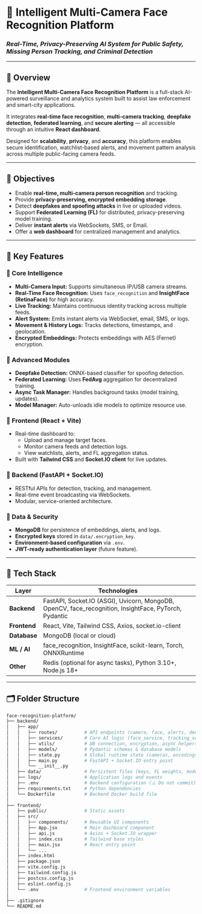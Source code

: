 # 🧠 Intelligent Multi-Camera Face Recognition Platform  
### _Real-Time, Privacy-Preserving AI System for Public Safety, Missing Person Tracking, and Criminal Detection_

---

## 📌 Overview

The **Intelligent Multi-Camera Face Recognition Platform** is a full-stack AI-powered surveillance and analytics system built to assist law enforcement and smart-city applications.

It integrates **real-time face recognition**, **multi-camera tracking**, **deepfake detection**, **federated learning**, and **secure alerting** — all accessible through an intuitive **React dashboard**.

Designed for **scalability**, **privacy**, and **accuracy**, this platform enables secure identification, watchlist-based alerts, and movement pattern analysis across multiple public-facing camera feeds.

---

## 🎯 Objectives

- Enable **real-time, multi-camera person recognition** and tracking.  
- Provide **privacy-preserving, encrypted embedding storage**.  
- Detect **deepfakes and spoofing attacks** in live or uploaded videos.  
- Support **Federated Learning (FL)** for distributed, privacy-preserving model training.  
- Deliver **instant alerts** via WebSockets, SMS, or Email.  
- Offer a **web dashboard** for centralized management and analytics.  

---

## 🚀 Key Features

### 🔹 Core Intelligence
- **Multi-Camera Input:** Supports simultaneous IP/USB camera streams.  
- **Real-Time Face Recognition:** Uses `face_recognition` and **InsightFace (RetinaFace)** for high accuracy.  
- **Live Tracking:** Maintains continuous identity tracking across multiple feeds.  
- **Alert System:** Emits instant alerts via WebSocket, email, SMS, or logs.  
- **Movement & History Logs:** Tracks detections, timestamps, and geolocation.  
- **Encrypted Embeddings:** Protects embeddings with AES (Fernet) encryption.  

### 🔹 Advanced Modules
- **Deepfake Detection:** ONNX-based classifier for spoofing detection.  
- **Federated Learning:** Uses **FedAvg** aggregation for decentralized training.  
- **Async Task Manager:** Handles background tasks (model training, updates).  
- **Model Manager:** Auto-unloads idle models to optimize resource use.  

### 🔹 Frontend (React + Vite)
- Real-time dashboard to:  
  - Upload and manage target faces.  
  - Monitor camera feeds and detection logs.  
  - View watchlists, alerts, and FL aggregation status.  
- Built with **Tailwind CSS** and **Socket.IO client** for live updates.  

### 🔹 Backend (FastAPI + Socket.IO)
- RESTful APIs for detection, tracking, and management.  
- Real-time event broadcasting via WebSockets.  
- Modular, service-oriented architecture.  

### 🔹 Data & Security
- **MongoDB** for persistence of embeddings, alerts, and logs.  
- **Encrypted keys** stored in `data/.encryption_key`.  
- **Environment-based configuration** via `.env`.  
- **JWT-ready authentication layer** (future feature).  

---

## 🧩 Tech Stack

| Layer | Technologies |
|-------|---------------|
| **Backend** | FastAPI, Socket.IO (ASGI), Uvicorn, MongoDB, OpenCV, face_recognition, InsightFace, PyTorch, Pydantic |
| **Frontend** | React, Vite, Tailwind CSS, Axios, socket.io-client |
| **Database** | MongoDB (local or cloud) |
| **ML / AI** | face_recognition, InsightFace, scikit-learn, Torch, ONNXRuntime |
| **Other** | Redis (optional for async tasks), Python 3.10+, Node.js 18+ |

---

## 🗂️ Folder Structure

```bash
face-recognition-platform/
├── backend/
│   ├── app/
│   │   ├── routes/          # API endpoints (camera, face, alerts, deepfake, federated, snapshot)
│   │   ├── services/        # Core AI logic (face_service, tracking_service, alert_service)
│   │   ├── utils/           # DB connection, encryption, async helpers, logging
│   │   ├── models/          # Pydantic schemas & database models
│   │   ├── state.py         # Global runtime state (cameras, encodings, FL models)
│   │   ├── main.py          # FastAPI + Socket.IO entry point
│   │   └── __init__.py
│   ├── data/                # Persistent files (keys, FL weights, models)
│   ├── logs/                # Application logs and events
│   ├── .env                 # Backend configuration (⚠️ Do not commit)
│   ├── requirements.txt     # Python dependencies
│   └── Dockerfile           # Backend Docker build file
│
├── frontend/
│   ├── public/              # Static assets
│   ├── src/
│   │   ├── components/      # Reusable UI components
│   │   ├── App.jsx          # Main dashboard component
│   │   ├── api.js           # Axios + Socket.IO wrapper
│   │   ├── index.css        # Tailwind base styles
│   │   ├── main.jsx         # React entry point
│   │   └── ...
│   ├── index.html
│   ├── package.json
│   ├── vite.config.js
│   ├── tailwind.config.js
│   ├── postcss.config.js
│   ├── eslint.config.js
│   └── .env                 # Frontend environment variables
│
├── .gitignore
└── README.md

